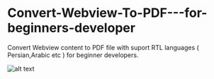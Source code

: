 # Convert-Webview-To-PDF---for-beginners-developer
Convert Webview content to PDF file with suport RTL languages ( Persian,Arabic etc ) for beginner developers.

![alt text](http://hamyardeveloper.ir/wp-content/uploads/2018/02/Screenshot_1517568360.png)
